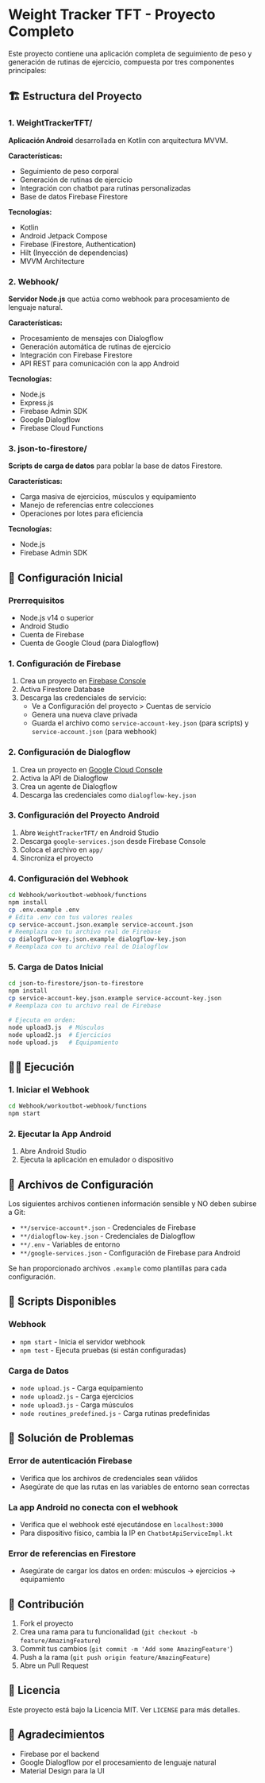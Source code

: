 # Weight Tracker TFT - Proyecto Completo

Este proyecto contiene una aplicación completa de seguimiento de peso y generación de rutinas de ejercicio, compuesta por tres componentes principales:

## 🏗️ Estructura del Proyecto

### 1. WeightTrackerTFT/

**Aplicación Android** desarrollada en Kotlin con arquitectura MVVM.

**Características:**

- Seguimiento de peso corporal
- Generación de rutinas de ejercicio
- Integración con chatbot para rutinas personalizadas
- Base de datos Firebase Firestore

**Tecnologías:**

- Kotlin
- Android Jetpack Compose
- Firebase (Firestore, Authentication)
- Hilt (Inyección de dependencias)
- MVVM Architecture

### 2. Webhook/

**Servidor Node.js** que actúa como webhook para procesamiento de lenguaje natural.

**Características:**

- Procesamiento de mensajes con Dialogflow
- Generación automática de rutinas de ejercicio
- Integración con Firebase Firestore
- API REST para comunicación con la app Android

**Tecnologías:**

- Node.js
- Express.js
- Firebase Admin SDK
- Google Dialogflow
- Firebase Cloud Functions

### 3. json-to-firestore/

**Scripts de carga de datos** para poblar la base de datos Firestore.

**Características:**

- Carga masiva de ejercicios, músculos y equipamiento
- Manejo de referencias entre colecciones
- Operaciones por lotes para eficiencia

**Tecnologías:**

- Node.js
- Firebase Admin SDK

## 🚀 Configuración Inicial

### Prerrequisitos

- Node.js v14 o superior
- Android Studio
- Cuenta de Firebase
- Cuenta de Google Cloud (para Dialogflow)

### 1. Configuración de Firebase

1. Crea un proyecto en [Firebase Console](https://console.firebase.google.com/)
2. Activa Firestore Database
3. Descarga las credenciales de servicio:
   - Ve a Configuración del proyecto > Cuentas de servicio
   - Genera una nueva clave privada
   - Guarda el archivo como `service-account-key.json` (para scripts) y `service-account.json` (para webhook)

### 2. Configuración de Dialogflow

1. Crea un proyecto en [Google Cloud Console](https://console.cloud.google.com/)
2. Activa la API de Dialogflow
3. Crea un agente de Dialogflow
4. Descarga las credenciales como `dialogflow-key.json`

### 3. Configuración del Proyecto Android

1. Abre `WeightTrackerTFT/` en Android Studio
2. Descarga `google-services.json` desde Firebase Console
3. Coloca el archivo en `app/`
4. Sincroniza el proyecto

### 4. Configuración del Webhook

```bash
cd Webhook/workoutbot-webhook/functions
npm install
cp .env.example .env
# Edita .env con tus valores reales
cp service-account.json.example service-account.json
# Reemplaza con tu archivo real de Firebase
cp dialogflow-key.json.example dialogflow-key.json
# Reemplaza con tu archivo real de Dialogflow
```

### 5. Carga de Datos Inicial

```bash
cd json-to-firestore/json-to-firestore
npm install
cp service-account-key.json.example service-account-key.json
# Reemplaza con tu archivo real de Firebase

# Ejecuta en orden:
node upload3.js  # Músculos
node upload2.js  # Ejercicios
node upload.js   # Equipamiento
```

## 🏃‍♂️ Ejecución

### 1. Iniciar el Webhook

```bash
cd Webhook/workoutbot-webhook/functions
npm start
```

### 2. Ejecutar la App Android

1. Abre Android Studio
2. Ejecuta la aplicación en emulador o dispositivo

## 📁 Archivos de Configuración

Los siguientes archivos contienen información sensible y NO deben subirse a Git:

- `**/service-account*.json` - Credenciales de Firebase
- `**/dialogflow-key.json` - Credenciales de Dialogflow
- `**/.env` - Variables de entorno
- `**/google-services.json` - Configuración de Firebase para Android

Se han proporcionado archivos `.example` como plantillas para cada configuración.

## 🔧 Scripts Disponibles

### Webhook

- `npm start` - Inicia el servidor webhook
- `npm test` - Ejecuta pruebas (si están configuradas)

### Carga de Datos

- `node upload.js` - Carga equipamiento
- `node upload2.js` - Carga ejercicios
- `node upload3.js` - Carga músculos
- `node routines_predefined.js` - Carga rutinas predefinidas

## 🐛 Solución de Problemas

### Error de autenticación Firebase

- Verifica que los archivos de credenciales sean válidos
- Asegúrate de que las rutas en las variables de entorno sean correctas

### La app Android no conecta con el webhook

- Verifica que el webhook esté ejecutándose en `localhost:3000`
- Para dispositivo físico, cambia la IP en `ChatbotApiServiceImpl.kt`

### Error de referencias en Firestore

- Asegúrate de cargar los datos en orden: músculos → ejercicios → equipamiento

## 📝 Contribución

1. Fork el proyecto
2. Crea una rama para tu funcionalidad (`git checkout -b feature/AmazingFeature`)
3. Commit tus cambios (`git commit -m 'Add some AmazingFeature'`)
4. Push a la rama (`git push origin feature/AmazingFeature`)
5. Abre un Pull Request

## 📄 Licencia

Este proyecto está bajo la Licencia MIT. Ver `LICENSE` para más detalles.

## 🙏 Agradecimientos

- Firebase por el backend
- Google Dialogflow por el procesamiento de lenguaje natural
- Material Design para la UI
